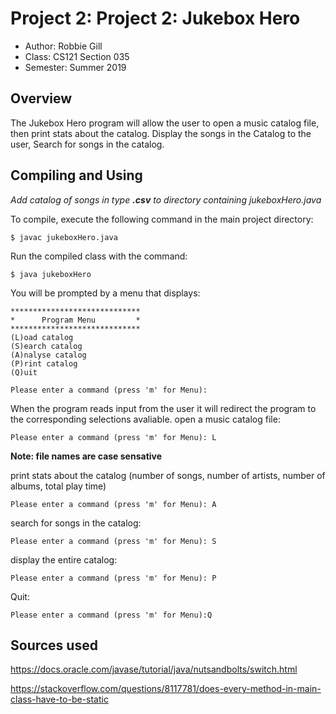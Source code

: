 # Project 2: Project 2: Jukebox Hero

* Author: Robbie Gill
* Class: CS121 Section 035
* Semester: Summer 2019 

## Overview

The Jukebox Hero program will allow the user to open a music catalog file, then print stats about the catalog. Display the songs in the Catalog to the user, Search for songs in the catalog. 

## Compiling and Using
*Add catalog of songs in type **.csv** to directory containing jukeboxHero.java*


To compile, execute the following command in the main project directory:
```
$ javac jukeboxHero.java
```

Run the compiled class with the command:
```
$ java jukeboxHero
```
You will be prompted by a menu that displays:
```
*****************************
*      Program Menu         *
*****************************
(L)oad catalog
(S)earch catalog
(A)nalyse catalog
(P)rint catalog
(Q)uit

Please enter a command (press 'm' for Menu): 
```
When the program reads input from the user it will redirect the program to the corresponding selections avaliable.
open a music catalog file:
``` 
Please enter a command (press 'm' for Menu): L 
```
**Note: file names are case sensative**

print stats about the catalog (number of songs, number of artists, number of albums, total play time)
``` 
Please enter a command (press 'm' for Menu): A 
```
search for songs in the catalog:
``` 
Please enter a command (press 'm' for Menu): S 
```
display the entire catalog:
``` 
Please enter a command (press 'm' for Menu): P 
```

Quit:

```
Please enter a command (press 'm' for Menu):Q
```

## Sources used
https://docs.oracle.com/javase/tutorial/java/nutsandbolts/switch.html

https://stackoverflow.com/questions/8117781/does-every-method-in-main-class-have-to-be-static



